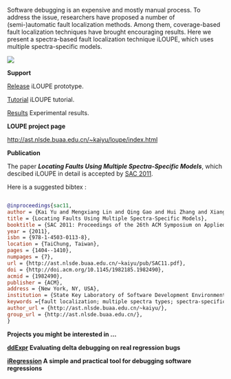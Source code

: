 Software debugging is an expensive and mostly manual process. To address the issue, researchers have proposed a number of (semi-)automatic fault localization methods. Among them, coverage-based fault localization techniques have brought encouraging results. Here we present a spectra-based fault localization technique iLOUPE, which uses
multiple spectra-specific models.


<img src='http://iloupe.googlecode.com/files/overview.png' align='middle' />


**Support**

[Release](http://iloupe.googlecode.com/files/loupe_0.1.tar.gz) iLOUPE prototype.

[Tutorial](http://iloupe.googlecode.com/files/tutorial.pdf) iLOUPE tutorial.

[Results](http://iloupe.googlecode.com/files/results.tar.gz) Experimental results.



**LOUPE project page**

http://ast.nlsde.buaa.edu.cn/~kaiyu/loupe/index.html

**Publication**

The paper _**Locating Faults Using Multiple Spectra-Specific Models**_, which descibed iLOUPE
in detail is accepted by [SAC 2011](http://www.acm.org/conferences/sac/sac2011/).

Here is a suggested bibtex :

```bibtex

@inproceedings{sac11,
author = {Kai Yu and Mengxiang Lin and Qing Gao and Hui Zhang and Xiangyu Zhang},
title = {Locating Faults Using Multiple Spectra-Specific Models},
booktitle = {SAC 2011: Proceedings of the 26th ACM Symposium on Applied Computing},
year = {2011},
isbn = {978-1-4503-0113-8},
location = {TaiChung, Taiwan},
pages = {1404--1410},
numpages = {7},
url = {http://ast.nlsde.buaa.edu.cn/~kaiyu/pub/SAC11.pdf},
doi = {http://doi.acm.org/10.1145/1982185.1982490},
acmid = {1982490},
publisher = {ACM},
address = {New York, NY, USA},
institution = {State Key Laboratory of Software Development Environment, Beihang University, China},
keywords ={fault localization; multiple spectra types; spectra-specific model; multiple models; spectra selection},
author_url = {http://ast.nlsde.buaa.edu.cn/~kaiyu/},
group_url = {http://ast.nlsde.buaa.edu.cn/},
}
```

**Projects you might be interested in ...**

**[ddExpr](http://code.google.com/p/ddexpr/) Evaluating delta debugging on real regression bugs**

**[iRegression](http://code.google.com/p/iregression/) A simple and practical tool for debugging software regressions**

